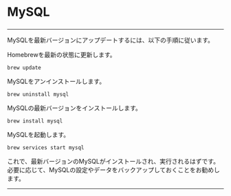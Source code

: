 ###
# MySQL
###

---

MySQLを最新バージョンにアップデートするには、以下の手順に従います。

Homebrewを最新の状態に更新します。
```
brew update
```
MySQLをアンインストールします。
```
brew uninstall mysql
```
MySQLの最新バージョンをインストールします。
```
brew install mysql
```
MySQLを起動します。
```
brew services start mysql
```
これで、最新バージョンのMySQLがインストールされ、実行されるはずです。
必要に応じて、MySQLの設定やデータをバックアップしておくことをお勧めします。

---
